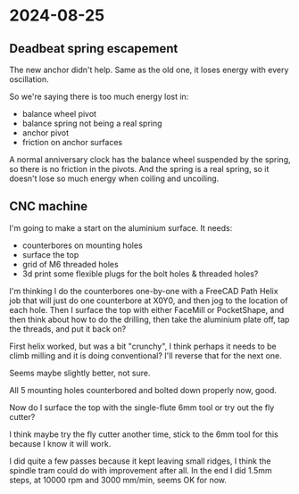 # 2024-08-25

## Deadbeat spring escapement

The new anchor didn't help. Same as the old one, it loses energy with every oscillation.

So we're saying there is too much energy lost in:

 * balance wheel pivot
 * balance spring not being a real spring
 * anchor pivot
 * friction on anchor surfaces

A normal anniversary clock has the balance wheel suspended by the spring, so there is no friction in the pivots. And the spring
is a real spring, so it doesn't lose so much energy when coiling and uncoiling.

## CNC machine

I'm going to make a start on the aluminium surface. It needs:

 * counterbores on mounting holes
 * surface the top
 * grid of M6 threaded holes
 * 3d print some flexible plugs for the bolt holes & threaded holes?

I'm thinking I do the counterbores one-by-one with a FreeCAD Path Helix job that will just do one
counterbore at X0Y0, and then jog to the location of each hole. Then I surface the top with
either FaceMill or PocketShape, and then think about how to do the drilling, then take the aluminium plate
off, tap the threads, and put it back on?

First helix worked, but was a bit "crunchy", I think perhaps it needs to be climb milling and it is
doing conventional? I'll reverse that for the next one.

Seems maybe slightly better, not sure.

All 5 mounting holes counterbored and bolted down properly now, good.

Now do I surface the top with the single-flute 6mm tool or try out the fly cutter?

I think maybe try the fly cutter another time, stick to the 6mm tool for this because I know
it will work.

I did quite a few passes because it kept leaving small ridges, I think the spindle tram could do with
improvement after all. In the end I did 1.5mm steps, at 10000 rpm and 3000 mm/min, seems OK for now.
